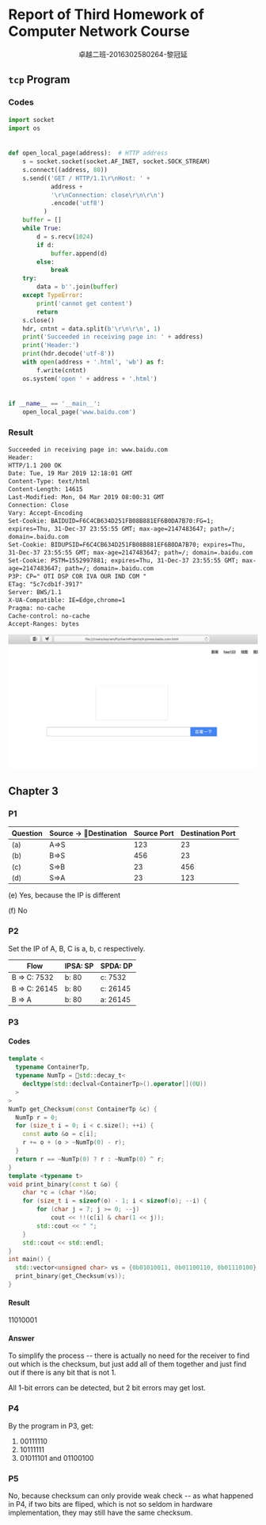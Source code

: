 # Report of Third Homework of Computer Network Course
<center>卓越二班-2016302580264-黎冠延</center>

## `tcp` Program

### Codes
``` python
import socket
import os


def open_local_page(address):  # HTTP address
    s = socket.socket(socket.AF_INET, socket.SOCK_STREAM)
    s.connect((address, 80))
    s.send(('GET / HTTP/1.1\r\nHost: ' +
            address +
            '\r\nConnection: close\r\n\r\n')
            .encode('utf8')
          )
    buffer = []
    while True:
        d = s.recv(1024)
        if d:
            buffer.append(d)
        else:
            break
    try:
        data = b''.join(buffer)
    except TypeError:
        print('cannot get content')
        return
    s.close()
    hdr, cntnt = data.split(b'\r\n\r\n', 1)
    print('Succeeded in receiving page in: ' + address)
    print('Header:')
    print(hdr.decode('utf-8'))
    with open(address + '.html', 'wb') as f:
        f.write(cntnt)
    os.system('open ' + address + '.html')


if __name__ == '__main__':
    open_local_page('www.baidu.com')

```

### Result
```
Succeeded in receiving page in: www.baidu.com
Header:
HTTP/1.1 200 OK
Date: Tue, 19 Mar 2019 12:18:01 GMT
Content-Type: text/html
Content-Length: 14615
Last-Modified: Mon, 04 Mar 2019 08:00:31 GMT
Connection: Close
Vary: Accept-Encoding
Set-Cookie: BAIDUID=F6C4CB634D251FB08B881EF6B0DA7B70:FG=1; expires=Thu, 31-Dec-37 23:55:55 GMT; max-age=2147483647; path=/; domain=.baidu.com
Set-Cookie: BIDUPSID=F6C4CB634D251FB08B881EF6B0DA7B70; expires=Thu, 31-Dec-37 23:55:55 GMT; max-age=2147483647; path=/; domain=.baidu.com
Set-Cookie: PSTM=1552997881; expires=Thu, 31-Dec-37 23:55:55 GMT; max-age=2147483647; path=/; domain=.baidu.com
P3P: CP=" OTI DSP COR IVA OUR IND COM "
ETag: "5c7cdb1f-3917"
Server: BWS/1.1
X-UA-Compatible: IE=Edge,chrome=1
Pragma: no-cache
Cache-control: no-cache
Accept-Ranges: bytes
```
![tcp_program_result](tcp_program_result.png)

## Chapter 3
### P1
|Question|Source -> Destination|Source Port|Destination Port|
|---|----|-----|-----|
|(a)|A=>S|123|23|
|(b)|B=>S|456|23|
|(c\)|S=>B|23|456|
|(d)|S=>A|23|123|

(e) Yes, because the IP is different

(f) No

### P2
Set the IP of A, B, C is a, b, c respectively.

|Flow|IPSA: SP|SPDA: DP|
|---|--|--|
|B => C: 7532|b: 80|c: 7532|
|B => C: 26145|b: 80|c: 26145|
|B => A|b: 80|a: 26145|

### P3
#### Codes
``` C++
template <
  typename ContainerTp,
  typename NumTp = std::decay_t<
    decltype(std::declval<ContainerTp>().operator[](0U))
  >
>
NumTp get_Checksum(const ContainerTp &c) {
  NumTp r = 0;
  for (size_t i = 0; i < c.size(); ++i) {
    const auto &o = c[i];
    r += o + (o > ~NumTp(0) - r);
  }
  return r == ~NumTp(0) ? r : ~NumTp(0) ^ r;
}
template <typename t>
void print_binary(const t &o) {
    char *c = (char *)&o;
    for (size_t i = sizeof(o) - 1; i < sizeof(o); --i) {
        for (char j = 7; j >= 0; --j)
            cout << !!(c[i] & char(1 << j));
        std::cout << " ";
    }
    std::cout << std::endl;
}
int main() {
  std::vector<unsigned char> vs = {0b01010011, 0b01100110, 0b01110100};
  print_binary(get_Checksum(vs));
}
```
<!--**-->
#### Result
11010001

#### Answer
To simplify the process -- there is actually no need for the receiver to find out which is the checksum, but just add all of them together and just find out if there is any bit that is not 1.

All 1-bit errors can be detected, but 2 bit errors may get lost.

### P4
By the program in P3, get:

1. 00111110
2. 10111111
3. 01011101 and 01100100

### P5
No, because checksum can only provide weak check -- as what happened in P4, if two bits are fliped, which is not so seldom in hardware implementation, they may still have the same checksum.
